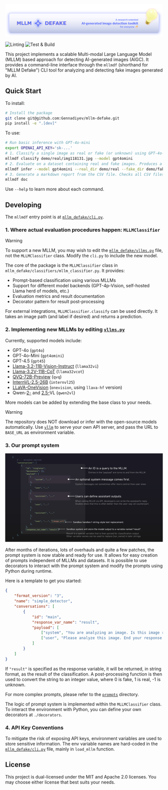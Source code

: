![MLLM DEFAKE - A research-oriented AI-generated image detection toolkit for everyone](demo/banner.png)

![Linting](https://github.com/Gennadiyev/mllm-defake/actions/workflows/linting.yml/badge.svg) ![Test & Build](https://github.com/Gennadiyev/mllm-defake/actions/workflows/building.yml/badge.svg)

This project implements a scalable Multi-modal Large Language Model (MLLM) based approach for detecting AI-generated images (AIGC). It provides a command-line interface through the `mllmdf` (shorthand for "MLLM Defake") CLI tool for analyzing and detecting fake images generated by AI.

## Quick Start

To install:

```bash
# Install the package
git clone git@github.com:Gennadiyev/mllm-defake.git
pip install -e ".[dev]"
```

To use:

```bash
# Run basic inference with GPT-4o-mini
export OPENAI_API_KEY='sk-...'
# 1. Classify a single image as real or fake (or unknown) using GPT-4o-mini. Prints the result to the console.
mllmdf classify demo/real/img118131.jpg --model gpt4omini
# 2. Evaluate on a dataset containing real and fake images. Produces a CSV file with results under ./outputs
mllmdf infer --model gpt4omini --real_dir demo/real --fake_dir demo/fake
# 3. Generate a markdown report from the CSV file. Checks all CSV files under ./outputs
mllmdf doc
```

Use `--help` to learn more about each command.

## Developing

The `mllmdf` entry point is at [`mllm_defake/cli.py`](mllm_defake/cli.py).

### 1. Where actual evaluation procedures happen: `MLLMClassifier`

> [!WARNING]  
> To support a new MLLM, you may wish to edit the [`mllm_defake/vllms.py`](mllm_defake/vllms.py) file, not the `MLLMClassifier` class. Modify the `cli.py` to include the new model.

The core of the package is the `MLLMClassifier` class in `mllm_defake/classifiers/mllm_classifier.py`. It provides:

- Prompt-based classification using various MLLMs
- Support for different model backends (GPT-4p-Vision, self-hosted Llama herd of models, etc.)
- Evaluation metrics and result documentation
- Decorator pattern for result post-processing

For external integrations, `MLLMClassifier.classify` can be used directly. It takes an image path (and label if desired) and returns a prediction.

### 2. Implementing new MLLMs by editing [`vllms.py`](mllm_defake/vllms/vllm.py)

Currently, supported models include:
- GPT-4o (`gpt4o`)
- GPT-4o-Mini (`gpt4omini`)
- GPT-4.5 (`gpt45`)
- [Llama-3.2-11B-Vision-Instruct](https://huggingface.co/meta-llama/Llama-3.2-11B-Vision-Instruct) (`llama32vi`)
- [Llama-3.2V-11B-CoT](https://huggingface.co/Xkev/Llama-3.2V-11B-cot) (`llama32vcot`)
- [QVQ-72B-Preview](https://huggingface.co/Qwen/QVQ-72B-Preview) (`qvq`)
- [InternVL-2.5-26B](https://huggingface.co/OpenGVLab/InternVL2_5-26B) (`internvl25`)
- [LLaVA-OneVision](https://huggingface.co/llava-hf/llava-onevision-qwen2-7b-ov-hf) (`onevision`, using `llava-hf` version)
- Qwen-[2-](https://huggingface.co/Qwen/Qwen2-VL-7B-Instruct) and [2.5-](https://huggingface.co/Qwen/Qwen2.5-VL-7B-Instruct)VL (`qwen2vl`)

More models can be added by extending the base class to your needs.

> [!WARNING]  
> The repository does NOT download or infer with the open-source models automatically. Use [`vllm`](https://github.com/vllm-project/vllm) to serve your own API server, and pass the URL to `BASE_URL` as environment variable.

### 3. Our prompt system

![Prompt system overview, explaining JSON structure](demo/prompt_breakdown.png)

After months of iterations, lots of overhauls and quite a few patches, the prompt system is now stable and ready for use. It allows for easy creation of prompts independent of MLLMs and datasets. It is possible to use decorators to interact with the prompt system and modify the prompts using Python during runtime.

Here is a template to get you started:

```json
{
    "format_version": "3",
    "name": "simple_detector",
    "conversations": [
        {
            "id": "main",
            "response_var_name": "result",
            "payload": [
                ["system", "You are analyzing an image. Is this image real or AI-generated?"],
                ["user", "Please analyze this image. End your response with `real` or `fake`.", "{image_url}"],
            ]
        }
    ]
}
```

If `"result"` is specified as the response variable, it will be returned, in string format, as the result of the classification. A post-processing function is then used to convert the string to an integer value, where 0 is fake, 1 is real, -1 is unknown.

For more complex prompts, please refer to the [`prompts`](prompts) directory.

The logic of prompt system is implemented within the `MLLMClassifier` class. To interact the environment with Python, you can define your own decorators at `./decorators`.

### 4. API Key Conventions

To mitigate the risk of exposing API keys, environment variables are used to store sensitive information. The env variable names are hard-coded in the [`mllm_defake/cli.py`](mllm_defake/cli.py) file, mainly in `load_mllm` function.

## License

This project is dual-licensed under the MIT and Apache 2.0 licenses. You may choose either license that best suits your needs.
